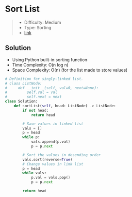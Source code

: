 # Sort List

> - Difficulty: Medium
> - Type: Sorting
> - [link](https://leetcode.com/problems/sort-list/)

## Solution

- Using Python built-in sorting function
- Time Complexity: O(n log n)
- Space Complexity: O(n) (for the list made to store values)

```python
# Definition for singly-linked list.
# class ListNode:
#     def __init__(self, val=0, next=None):
#         self.val = val
#         self.next = next
class Solution:
    def sortList(self, head: ListNode) -> ListNode:
        if not head:
            return head

        # Save values in linked list
        vals = []
        p = head
        while p:
            vals.append(p.val)
            p = p.next

        # Sort the values in desending order
        vals.sort(reverse=True)
        # Change values in link list
        p = head
        while vals:
            p.val = vals.pop()
            p = p.next

        return head
```

